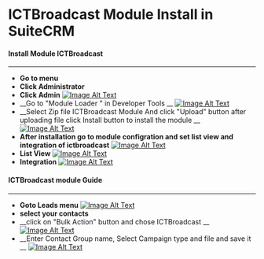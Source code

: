ICTBroadcast Module Install in SuiteCRM
====================================

#### Install Module ICTBroadcast
--------------
* __Go to menu__
* __Click Administrator__
* __Click Admin__
[![Image Alt Text](https://www.ictbroadcast.com/sites/default/files/ictbroadcast_suite/suiteScreenshota1.png)](https://www.ictbroadcast.com/sites/default/files/ictbroadcast_suite/suiteScreenshota1.png)
* __Go to "Module Loader " in Developer Tools __
[![Image Alt Text](https://www.ictbroadcast.com/sites/default/files/ictbroadcast_suite/suiteScreenshota2.png)](https://www.ictbroadcast.com/sites/default/files/ictbroadcast_suite/suiteScreenshota2.png)
* __Select Zip file ICTBroadcast Module And click  "Upload"  button after uploading file click Install button to install the module __
[![Image Alt Text](https://www.ictbroadcast.com/sites/default/files/ictbroadcast_suite/suiteScreenshota3.png)](https://www.ictbroadcast.com/sites/default/files/ictbroadcast_suite/suiteScreenshota3.png)
* __After installation go to module configration and set list view and integration of ictbroadcast__
[![Image Alt Text](https://www.ictbroadcast.com/sites/default/files/ictbroadcast_suite/suiteScreenshota4.png)](https://www.ictbroadcast.com/sites/default/files/ictbroadcast_suite/suiteScreenshota4.png)
* __List View__
[![Image Alt Text](https://www.ictbroadcast.com/sites/default/files/ictbroadcast_suite/suiteScreenshot1.png)](https://www.ictbroadcast.com/sites/default/files/ictbroadcast_suite/suiteScreenshot1.png)
* __Integration__
[![Image Alt Text](https://www.ictbroadcast.com/sites/default/files/ictbroadcast_suite/suiteScreenshot2.png)](https://www.ictbroadcast.com/sites/default/files/ictbroadcast_suite/suiteScreenshot2.png)

#### ICTBroadcast module Guide  
-------------------------------
* __Goto Leads menu__
[![Image Alt Text](https://www.ictbroadcast.com/sites/default/files/ictbroadcast_suite/suiteScreenshot3.png)](https://www.ictbroadcast.com/sites/default/files/ictbroadcast_suite/suiteScreenshot3.png)
* __select your contacts__
* __click on "Bulk Action" button and chose ICTBroadcast __
[![Image Alt Text](https://www.ictbroadcast.com/sites/default/files/ictbroadcast_suite/suiteScreenshot4.png)](https://www.ictbroadcast.com/sites/default/files/ictbroadcast_suite/suiteScreenshot4.png)
* __Enter Contact Group name, Select Campaign type and file and save it __
[![Image Alt Text](https://www.ictbroadcast.com/sites/default/files/ictbroadcast_suite/suiteScreenshot5.png)](https://www.ictbroadcast.com/sites/default/files/ictbroadcast_suite/suiteScreenshot5.png)


